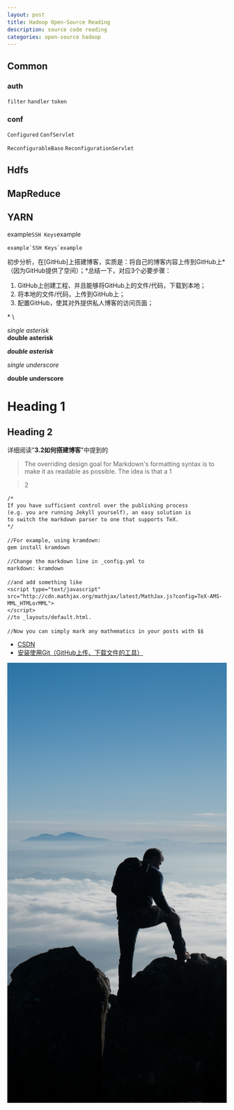 ```yaml
---
layout: post
title: Hadoop Open-Source Reading
description: source code reading 
categories: open-source hadoop
---
```


## Common

### auth

`filter` `handler` `token`

### conf

`Configured` `ConfServlet` 

`ReconfigurableBase` `ReconfigurationServlet`
 
## Hdfs

## MapReduce 

## YARN



example`SSH Keys`example

```
example`SSH Keys`example  
```

初步分析，在[GitHub]上搭建博客，实质是：将自己的博客内容上传到GitHub上*（因为GitHub提供了空间）；*总结一下，对应3个必要步骤：

1. GitHub上创建工程、并且能够将GitHub上的文件/代码，下载到本地；
2. 将本地的文件/代码，上传到GitHub上；
3. 配置GitHub，使其对外提供私人博客的访问页面；


\* \\

*single asterisk*  
**double asterisk** 

***double asterisk***


_single underscore_

__double underscore__


Heading 1
=========

Heading 2
---------

详细阅读"__3.2如何搭建博客__"中提到的

> The overriding design goal for Markdown's
> formatting syntax is to make it as readable
> as possible. The idea is that a 
> 1 

> 2


~~~
/*
If you have sufficient control over the publishing process
(e.g. you are running Jekyll yourself), an easy solution is
to switch the markdown parser to one that supports TeX.
*/

//For example, using kramdown:
gem install kramdown

//Change the markdown line in _config.yml to
markdown: kramdown

//and add something like
<script type="text/javascript" 
src="http://cdn.mathjax.org/mathjax/latest/MathJax.js?config=TeX-AMS-MML_HTMLorMML">
</script>
//to _layouts/default.html. 

//Now you can simply mark any mathematics in your posts with $$
~~~

* [CSDN]
* [安装使用Git（GitHub上传、下载文件的工具）](https://help.github.com/articles/set-up-git)

![git-github](/images/side-background.jpg)


[Lei]:    http://dadarom.github.io  "Lei"
[CSDN]: www.csdn.net
